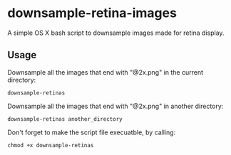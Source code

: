 # downsample-retina-images
A simple OS X bash script to downsample images made for retina display.

## Usage
Downsample all the images that end with "@2x.png" in the current directory:

    downsample-retinas

Downsample all the images that end with "@2x.png" in another directory:

    downsample-retinas another_directory


Don't forget to make the script file execuatble, by calling:

    chmod +x downsample-retinas


